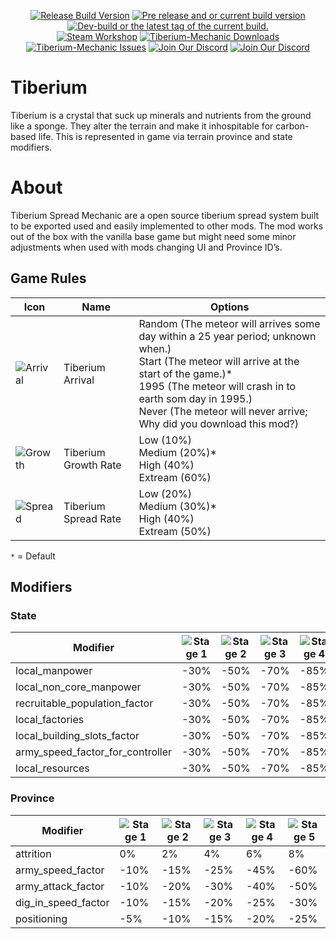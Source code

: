 <p align="center">
 <a href="https://github.com/TiberiumWorld/Tiberium-Mechanic/releases/latest"><img src="https://img.shields.io/github/release/TiberiumWorld/Tiberium-Mechanic.svg?style=for-the-badge&label=Release%20Build" alt="Release Build Version"></a>
 <a href="https://github.com/TiberiumWorld/Tiberium-Mechanic/releases/"><img src="https://img.shields.io/github/release/TiberiumWorld/Tiberium-Mechanic/all.svg?style=for-the-badge&label=Pre-release" alt="Pre release and or current build version"></a>
 <a href="https://github.com/TiberiumWorld/Tiberium-Mechanic/tags"><img src="https://img.shields.io/github/tag/TiberiumWorld/Tiberium-Mechanic.svg?style=for-the-badge&colorB=df2d00&label=Latest%20Tag" alt="Dev-build or the latest tag of the current build."></a><br>
 <a href="https://steamcommunity.com/sharedfiles/filedetails/?id=2374598544"><img src="https://img.shields.io/endpoint.svg?url=https%3A%2F%2Fshieldsio-steam-workshop.jross.me%2F2374598544&style=for-the-badge" alt="Steam Workshop"></a>
 <a href="https://github.com/TiberiumWorld/Tiberium-Mechanic/releases/latest"><img src="https://img.shields.io/github/downloads/TiberiumWorld/Tiberium-Mechanic/total.svg?style=for-the-badge&label=Downloads" alt="Tiberium-Mechanic Downloads"></a>
 <a href="https://github.com/TiberiumWorld/Tiberium-Mechanic/issues"><img src="https://img.shields.io/github/issues-raw/TiberiumWorld/Tiberium-Mechanic.svg?style=for-the-badge&label=Issues" alt="Tiberium-Mechanic Issues"></a>
 <a href="https://discord.gg/frDEmchRQx"><img src="https://img.shields.io/badge/Discord-Join-blue.svg?logo=Discord&style=for-the-badge" alt="Join Our Discord"></a>
 <a href="https://github.com/TiberiumWorld/Tiberium-Mechanic/projects/1#column-12546832"><img src="https://img.shields.io/badge/Roadmap-Plans-yellow.svg?style=for-the-badge" alt="Join Our Discord"></a>
</p>

# Tiberium
Tiberium is a crystal that suck up minerals and nutrients from the ground like a sponge. They alter the terrain and make it inhospitable for carbon-based life. This is represented in game via terrain province and state modifiers.

# About
Tiberium Spread Mechanic are a open source tiberium spread system built to be exported used and easily implemented to other mods. The mod works out of the box with the vanilla base game but might need some minor adjustments when used with mods changing UI and Province ID’s.

## Game Rules
| Icon | Name  | Options     |
|------|-------|-------------| 
| ![Arrival](https://github.com/TiberiumWorld/Tiberium-Spread-Mechanic/blob/main/gfx/game_rules/rule_astroid.png?raw=true) | Tiberium Arrival     | Random (The meteor will arrives some day within a 25 year period; unknown when.)<br>Start (The meteor will arrive at the start of the game.)*<br>1995 (The meteor will crash in to earth som day in 1995.)<br>Never (The meteor will never arrive; Why did you download this mod?)
| ![Growth](https://github.com/TiberiumWorld/Tiberium-Spread-Mechanic/blob/main/gfx/game_rules/rule_growth.png?raw=true)   | Tiberium Growth Rate | Low (10%)<br>Medium (20%)*<br>High (40%)<br>Extream (60%) |
| ![Spread](https://github.com/TiberiumWorld/Tiberium-Spread-Mechanic/blob/main/gfx/game_rules/rule_spread.png?raw=true)   | Tiberium Spread Rate | Low (20%)<br>Medium (30%)*<br>High (40%)<br>Extream (50%) |

`*` = Default

## Modifiers
### State
|  Modifier            |  ![Stage 1](https://github.com/TiberiumWorld/Tiberium-Spread-Mechanic/blob/main/gfx/interface/modifiers_tiberium_infestation_0_icon.png?raw=true) | ![Stage 2](https://github.com/TiberiumWorld/Tiberium-Spread-Mechanic/blob/main/gfx/interface/modifiers_tiberium_infestation_1_icon.png?raw=true)  | ![Stage 3](https://github.com/TiberiumWorld/Tiberium-Spread-Mechanic/blob/main/gfx/interface/modifiers_tiberium_infestation_2_icon.png?raw=true)  | ![Stage 4](https://github.com/TiberiumWorld/Tiberium-Spread-Mechanic/blob/main/gfx/interface/modifiers_tiberium_infestation_3_icon.png?raw=true) | ![Stage 5](https://github.com/TiberiumWorld/Tiberium-Spread-Mechanic/blob/main/gfx/interface/modifiers_tiberium_infestation_4_icon.png?raw=true)  |
|------------------------------------|----------|----------|----------|----------|-----------|
|  local_manpower                    |    -30%  |    -50%  |    -70%  |    -85%  |    -100%  |
|  local_non_core_manpower           |    -30%  |    -50%  |    -70%  |    -85%  |    -100%  |
|  recruitable_population_factor     |    -30%  |    -50%  |    -70%  |    -85%  |    -100%  |
|  local_factories                   |    -30%  |    -50%  |    -70%  |    -85%  |    -100%  |
|  local_building_slots_factor       |    -30%  |    -50%  |    -70%  |    -85%  |    -100%  |
|  army_speed_factor_for_controller  |    -30%  |    -50%  |    -70%  |    -85%  |    -100%  |
|  local_resources                   |    -30%  |    -50%  |    -70%  |    -85%  |    -100%  |

### Province
|  Modifier            |  ![Stage 1](https://github.com/TiberiumWorld/Tiberium-Spread-Mechanic/blob/main/gfx/interface/modifiers_tiberium_infestation_0_icon.png?raw=true) | ![Stage 2](https://github.com/TiberiumWorld/Tiberium-Spread-Mechanic/blob/main/gfx/interface/modifiers_tiberium_infestation_1_icon.png?raw=true)  | ![Stage 3](https://github.com/TiberiumWorld/Tiberium-Spread-Mechanic/blob/main/gfx/interface/modifiers_tiberium_infestation_2_icon.png?raw=true)  | ![Stage 4](https://github.com/TiberiumWorld/Tiberium-Spread-Mechanic/blob/main/gfx/interface/modifiers_tiberium_infestation_3_icon.png?raw=true) | ![Stage 5](https://github.com/TiberiumWorld/Tiberium-Spread-Mechanic/blob/main/gfx/interface/modifiers_tiberium_infestation_4_icon.png?raw=true)  |
|----------------------|----------|----------|----------|----------|----------|
|  attrition           |      0%  |      2%  |      4%  |      6%  |      8%  |
|  army_speed_factor   |    -10%  |    -15%  |    -25%  |    -45%  |    -60%  |
|  army_attack_factor  |    -10%  |    -20%  |    -30%  |    -40%  |    -50%  |
|  dig_in_speed_factor |    -10%  |    -15%  |    -20%  |    -25%  |    -30%  |
|  positioning         |     -5%  |    -10%  |    -15%  |    -20%  |    -25%  |
